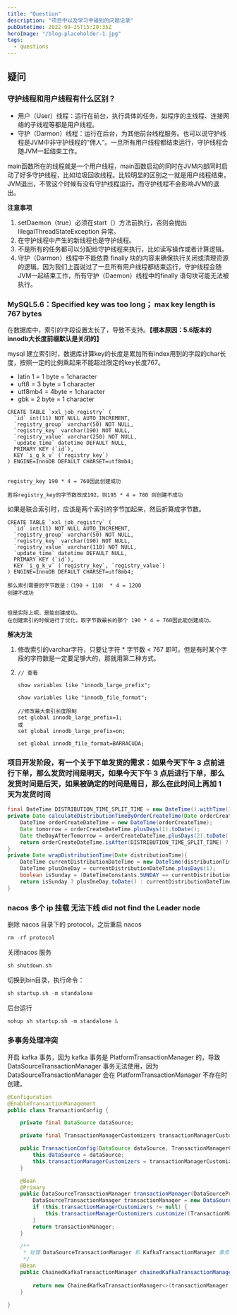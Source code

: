 ```yaml
---
title: "Question"
description: "项目中以及学习中碰到的问题记录"
pubDatetime: 2022-09-25T15:20:35Z
heroImage: "/blog-placeholder-1.jpg"
tags:
  - questions
---
```


## 疑问

### **守护线程和用户线程有什么区别？**

- 用户（User）线程：运行在前台，执行具体的任务，如程序的主线程、连接网络的子线程等都是用户线程。
- 守护（Darmon）线程：运行在后台，为其他前台线程服务。也可以说守护线程是JVM中非守护线程的“佣人”。一旦所有用户线程都结束运行，守护线程会随JVM一起结束工作。

main函数所在的线程就是一个用户线程，main函数启动的同时在JVM内部同时启动了好多守护线程，比如垃圾回收线程。比较明显的区别之一就是用户线程结束，JVM退出，不管这个时候有没有守护线程运行。而守护线程不会影响JVM的退出。

**注意事项**

1. setDaemon（true）必须在start（）方法前执行，否则会抛出 IllegalThreadStateException 异常。
2. 在守护线程中产生的新线程也是守护线程。
3. 不是所有的任务都可以分配给守护线程来执行，比如读写操作或者计算逻辑。
4. 守护（Darmon）线程中不能依靠 finally 块的内容来确保执行关闭或清理资源的逻辑。因为我们上面说过了一旦所有用户线程都结束运行，守护线程会随JVM一起结束工作，所有守护（Daemon）线程中的finally 语句块可能无法被执行。

### MySQL5.6：Specified key was too long； max key length is 767 bytes

在数据库中，索引的字段设置太长了，导致不支持。**【根本原因：5.6版本的innodb大长度前缀默认是关闭的】**

mysql 建立索引时，数据库计算key的长度是累加所有index用到的字段的char长度，按照一定的比例乘起来不能超过限定的key长度767。

- latin 1 = 1 byte = 1character
- uft8 = 3 byte = 1 character
- utf8mb4 = 4byte = 1character
- gbk = 2 byte = 1 character

```mysql
CREATE TABLE `xxl_job_registry` (
  `id` int(11) NOT NULL AUTO_INCREMENT,
  `registry_group` varchar(50) NOT NULL,
  `registry_key` varchar(190) NOT NULL,
  `registry_value` varchar(250) NOT NULL,
  `update_time` datetime DEFAULT NULL,
  PRIMARY KEY (`id`),
  KEY `i_g_k_v` (`registry_key`)
) ENGINE=InnoDB DEFAULT CHARSET=utf8mb4;


registry_key 190 * 4 = 760因此创建成功

若将registry_key的字节数改成192，则195 * 4 = 780 则创建不成功
```

如果是联合索引时，应该是两个索引的字节加起来，然后折算成字节数。

```mysql
CREATE TABLE `xxl_job_registry` (
  `id` int(11) NOT NULL AUTO_INCREMENT,
  `registry_group` varchar(50) NOT NULL,
  `registry_key` varchar(190) NOT NULL,
  `registry_value` varchar(110) NOT NULL,
  `update_time` datetime DEFAULT NULL,
  PRIMARY KEY (`id`),
  KEY `i_g_k_v` (`registry_key`, `registry_value`)
) ENGINE=InnoDB DEFAULT CHARSET=utf8mb4;

那么索引需要的字节数是：（190 + 110） * 4 = 1200
创建不成功


但是实际上呢，是能创建成功。
在创建索引的时候进行了优化，取字节数最长的那个 190 * 4 = 760因此能创建成功。
```

**解决方法**

1. 修改索引的varchar字符，只要让字符 \* 字节数 < 767 即可。但是有时某个字段的字符数是一定要足够大的，那就用第二种方式。

2. ```mysql
   // 查看

   show variables like "innodb_large_prefix";

   show variables like "innodb_file_format";

   //修改最大索引长度限制
   set global innodb_large_prefix=1;
   或
   set global innodb_large_prefix=on;

   set global innodb_file_format=BARRACUDA;
   ```

### 项目开发阶段，有一个关于下单发货的需求：如果今天下午 3 点前进行下单，那么发货时间是明天，如果今天下午 3 点后进行下单，那么发货时间是后天，如果被确定的时间是周日，那么在此时间上再加 1 天为发货时间

```java
final DateTime DISTRIBUTION_TIME_SPLIT_TIME = new DateTime().withTime(15,0,0,0);
private Date calculateDistributionTimeByOrderCreateTime(Date orderCreateTime){
    DateTime orderCreateDateTime = new DateTime(orderCreateTime);
    Date tomorrow = orderCreateDateTime.plusDays(1).toDate();
    Date theDayAfterTomorrow = orderCreateDateTime.plusDays(2).toDate();
    return orderCreateDateTime.isAfter(DISTRIBUTION_TIME_SPLIT_TIME) ? wrapDistributionTime(theDayAfterTomorrow) : wrapDistributionTime(tomorrow);
}
private Date wrapDistributionTime(Date distributionTime){
    DateTime currentDistributionDateTime = new DateTime(distributionTime);
    DateTime plusOneDay = currentDistributionDateTime.plusDays(1);
    boolean isSunday = (DateTimeConstants.SUNDAY == currentDistributionDateTime.getDayOfWeek());
    return isSunday ? plusOneDay.toDate() : currentDistributionDateTime.toDate() ;
}
```

### nacos 多个 ip 挂载 无法下线 did not find the Leader node

删除 nacos 目录下的 protocol，之后重启 nacos

```c
rm -rf protocol
```

关闭nacos 服务

```c
sh shutdown.sh
```

切换到bin目录，执行命令：

```c
sh startup.sh -m standalone
```

后台运行

```c
nohup sh startup.sh -m standalone &
```

### 多事务处理冲突

开启 kafka 事务，因为 kafka 事务是 PlatformTransactionManager 的，导致 DataSourceTransactionManager 事务无法使用，因为 DataSourceTransactionManager 会在 PlatformTransactionManager 不存在时创建。

```java
@Configuration
@EnableTransactionManagement
public class TransactionConfig {

    private final DataSource dataSource;

    private final TransactionManagerCustomizers transactionManagerCustomizers;

    public TransactionConfig(DataSource dataSource, TransactionManagerCustomizers transactionManagerCustomizers) {
        this.dataSource = dataSource;
        this.transactionManagerCustomizers = transactionManagerCustomizers;
    }

    @Bean
    @Primary
    public DataSourceTransactionManager transactionManager(DataSourceProperties properties) {
        DataSourceTransactionManager transactionManager = new DataSourceTransactionManager(this.dataSource);
        if (this.transactionManagerCustomizers != null) {
            this.transactionManagerCustomizers.customize((TransactionManager) transactionManager);
        }
        return transactionManager;
    }

    /**
     * 处理 DataSourceTransactionManager 和 KafkaTransactionManager 事务
     */
    @Bean
    public ChainedKafkaTransactionManager chainedKafkaTransactionManager(DataSourceTransactionManager transactionManager,
                                                                         KafkaTransactionManager<?, ?> kafkaTransactionManager) {
        return new ChainedKafkaTransactionManager<>(transactionManager, kafkaTransactionManager);
    }

}
```
